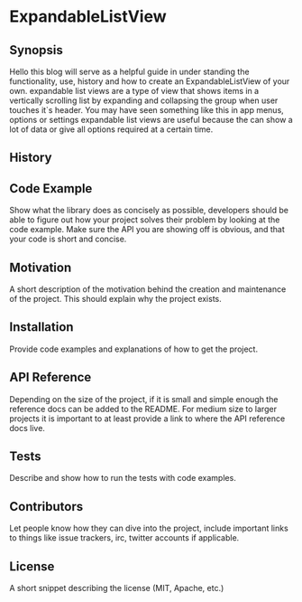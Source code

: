 # ExpandableListView
## **Synopsis** 
Hello this blog will serve as a helpful guide in under standing the functionality, use, history and how to create an ExpandableListView of your own. expandable list views are a type of view that shows items in a vertically scrolling list by expanding and collapsing the group when user touches it`s header. You may have seen something like this in app menus, options or settings expandable list views are useful because the can show a lot of data or give all options required at a certain time.     

## **History**



## **Code Example**
Show what the library does as concisely as possible, developers should be able to figure out how your project solves their problem by looking at the code example. Make sure the API you are showing off is obvious, and that your code is short and concise.

## **Motivation**
A short description of the motivation behind the creation and maintenance of the project. This should explain why the project exists.

## **Installation**
Provide code examples and explanations of how to get the project.

## **API Reference**
Depending on the size of the project, if it is small and simple enough the reference docs can be added to the README. For medium size to larger projects it is important to at least provide a link to where the API reference docs live.

## **Tests**
Describe and show how to run the tests with code examples.

## **Contributors**
Let people know how they can dive into the project, include important links to things like issue trackers, irc, twitter accounts if applicable.

## **License**
A short snippet describing the license (MIT, Apache, etc.)
